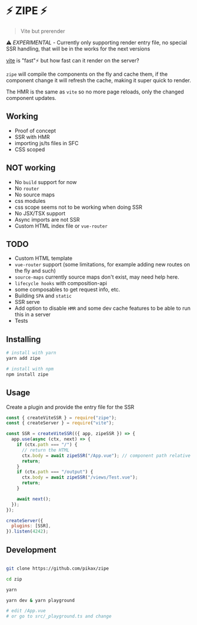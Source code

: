 # ⚡ ZIPE ⚡

> Vite but prerender

⚠️ _EXPERIMENTAL_ - Currently only supporting render entry file, no special SSR handling, that will be in the works for the next versions

[vite](https://github.com/vuejs/vite) is "fast"⚡ but how fast can it render on the server?

`zipe` will compile the components on the fly and cache them, if the component change it will refresh the cache, making it super quick to render.

The HMR is the same as `vite` so no more page reloads, only the changed component updates.

## Working

- Proof of concept
- SSR with HMR
- importing js/ts files in SFC
- CSS scoped

## NOT working

- No `build` support for now
- No `router`
- No source maps
- css modules
- css scope seems not to be working when doing SSR
- No JSX/TSX support
- Async imports are not SSR
- Custom HTML index file or `vue-router`

## TODO

- Custom HTML template
- `vue-router` support (some limitations, for example adding new routes on the fly and such)
- `source-maps` currently source maps don't exist, may need help here.
- `lifecycle hooks` with composition-api
- some composables to get request info, etc.
- Building `SPA` and `static`
- SSR serve
- Add option to disable `HMR` and some dev cache features to be able to run this in a server
- Tests

## Installing

```bash
# install with yarn
yarn add zipe

# install with npm
npm install zipe
```

## Usage

Create a plugin and provide the entry file for the SSR

```js
const { createViteSSR } = require("zipe");
const { createServer } = require("vite");

const SSR = createViteSSR(({ app, zipeSSR }) => {
  app.use(async (ctx, next) => {
    if (ctx.path === "/") {
      // return the HTML
      ctx.body = await zipeSSR("/App.vue"); // component path relative to root
      return;
    }
    if (ctx.path === "/output") {
      ctx.body = await zipeSSR("/views/Test.vue");
      return;
    }

    await next();
  });
});

createServer({
  plugins: [SSR],
}).listen(4242);
```

## Development

```bash

git clone https://github.com/pikax/zipe

cd zip

yarn

yarn dev & yarn playground

# edit /App.vue
# or go to src/_playground.ts and change

```
